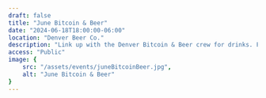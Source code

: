 ```yaml
---
draft: false
title: "June Bitcoin & Beer"
date: "2024-06-18T18:00:00-06:00"
location: "Denver Beer Co."
description: "Link up with the Denver Bitcoin & Beer crew for drinks. First $300 tab on The Space!"
access: "Public"
image: {
    src: "/assets/events/juneBitcoinBeer.jpg",
    alt: "June Bitcoin & Beer"
}
---
```


